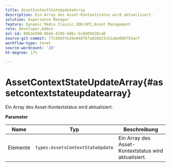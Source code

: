 ```yaml
---
title: AssetContextStateUpdateArray
description: Ein Array des Asset-Kontextstatus wird aktualisiert.
solution: Experience Manager
feature: Dynamic Media Classic,SDK/API,Asset Management
role: Developer,Admin
exl-id: 80b3e500-09ab-429b-b86c-bc8d09d28ca0
source-git-commit: 77c88d5fe20e048f6fad2bb23cb1abe090793acf
workflow-type: tm+mt
source-wordcount: '28'
ht-degree: 17%

---
```


# AssetContextStateUpdateArray{#assetcontextstateupdatearray}

Ein Array des Asset-Kontextstatus wird aktualisiert.

**Parameter**

| Name | Typ | Beschreibung |
|---|---|---|
| Elemente | `types:AssetsContextStateUpdate` | Ein Array des Asset-Kontextstatus wird aktualisiert. |
